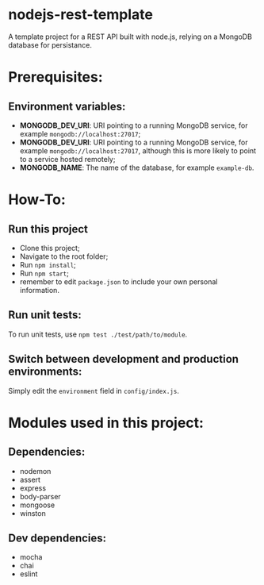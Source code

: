 # nodejs-rest-template
A template project for a REST API built with node.js, relying on a MongoDB database for persistance.

# Prerequisites:  

## Environment variables:
* **MONGODB_DEV_URI**: URI pointing to a running MongoDB service, for example `mongodb://localhost:27017`;
* **MONGODB_DEV_URI**: URI pointing to a running MongoDB service, for example `mongodb://localhost:27017`, although this is more likely to point to a service hosted remotely;
* **MONGODB_NAME**: The name of the database, for example `example-db`.

# How-To:

## Run this project
* Clone this project;
* Navigate to the root folder;
* Run `npm install`;
* Run `npm start`;
* remember to edit `package.json` to include your own personal information.

## Run unit tests:
To run unit tests, use `npm test ./test/path/to/module`.

## Switch between development and production environments:
Simply edit the `environment` field in `config/index.js`.

# Modules used in this project:
## Dependencies:
* nodemon
* assert
* express
* body-parser
* mongoose
* winston

## Dev dependencies:
* mocha
* chai
* eslint